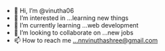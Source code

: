 - 👋 Hi, I’m @vinutha06
- 👀 I’m interested in ...learning new things
- 🌱 I’m currently learning ...web development
- 💞️ I’m looking to collaborate on ...new jobs
- 📫 How to reach me ...nnvinuthashree@gmail.com

<!---
vinutha06/vinutha06 is a ✨ special ✨ repository because its `README.md` (this file) appears on your GitHub profile.
You can click the Preview link to take a look at your changes.
--->
